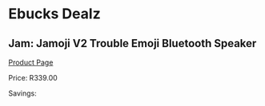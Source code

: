 
# Ebucks Dealz
## Jam: Jamoji V2 Trouble Emoji Bluetooth Speaker
[Product Page](https://www.ebucks.com/web/shop/productSelected.do?prodId=637767307&catId=714972993)

Price: R339.00

Savings: 


	